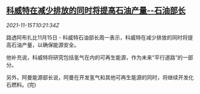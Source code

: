 <!--1636972262000-->
[科威特在减少排放的同时将提高石油产量--石油部长](https://cn.reuters.com/article/kuwait-oil-output-1115-mon-idCNKBS2I00VV)
------

<div><i>2021-11-15T10:21:34Z</i></div><p>路透阿布扎比11月15日 - 科威特石油部长周一表示，科威特在减少排放的同时将提高石油产量，以确保能源安全。</p><p>他补充说，科威特将研究包括氢气在内的可再生能源，作为未来“平行道路”的一部分。</p><p>另外，阿曼能源部长说，阿曼在开发氢气和其他可再生能源的同时，将继续开发化石燃料。(完)</p>
